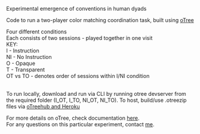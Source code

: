 
Experimental emergence of conventions in human dyads <br>

Code to run a two-player color matching coordination task, built using [oTree](https://www.otree.org/)

Four different conditions <br>
Each consists of two sessions - played together in one visit <br>
KEY: <br>
I - Instruction <br>
NI - No Instruction <br>
O - Opaque <br>
T - Transparent <br> 
OT vs TO - denotes order of sessions within I/NI condition <br><br> 

To run locally, download and run via CLI by running otree devserver from the required folder (I_OT, I_TO, NI_OT, NI_TO). To host, build/use .otreezip files via [oTreehub and Heroku](https://www.otreehub.com/)  <br>

For more details on oTree, check documentation [here](https://otree.readthedocs.io/en/latest/).  <br>
For any questions on this particular experiment, contact [me](https://oviya-mohan.github.io). <br> 
